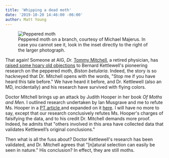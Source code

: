 ```yaml
---
title: 'Whipping a dead moth'
date: '2019-10-20 14:46:00 -06:00'
author: Matt Young
---
```

<figure>
<img src="{{ site.baseurl }}/uploads/2019/Majerus_Peppered_Moth 1000.jpg" alt="Peppered moth"/>
<figcaption>Peppered moth on a branch, courtesy of Michael Majerus. In case you cannot see it, look in the inset directly to the right of the larger photograph.
</figcaption>
</figure>

That again! Someone at AIG, <i>Dr.</i> <a href="https://answersingenesis.org/bios/tommy-mitchell/">Tommy Mitchell</a>, a retired physician, has <a href="https://answersingenesis.org/creepy-crawlies/insects/peppered-moths">raised some hoary old objections</a> to Bernard Kettlewell's pioneering research on the peppered moth, <i>Biston betularia</i>. Indeed, the story is so hackneyed that Dr. Mitchell opens with the words, "Stop me if you have heard this tale before." We have heard it before, and Dr. Kettlewell (also an MD, incidentally) and his research have survived with flying colors.

Doctor Mitchell brings up an attack by Judith Hooper in her book <i>Of Moths and Men</i>. I outlined research undertaken by Ian Musgrave and me to refute Ms. Hooper in a <a href="https://pandasthumb.org/archives/2005/03/why-the-peppere.html">PT article </a> and expanded on it <a href="http://www.talkdesign.org/faqs/moonshine.htm">here</a>. I will have no more to say, except that our research conclusively refutes Ms. Hooper's charges of falsifying the data, and to his credit Dr. Mitchell demands more proof. Indeed, he admits that "others involved in this area have collected data that validates Kettlewell’s original conclusions." 

Then what is all the fuss about? Doctor Kettlewell's research has been validated, and Dr. Mitchell agrees that "[n]atural selection can easily be seen in nature." His conclusion? In effect, they are still moths.
